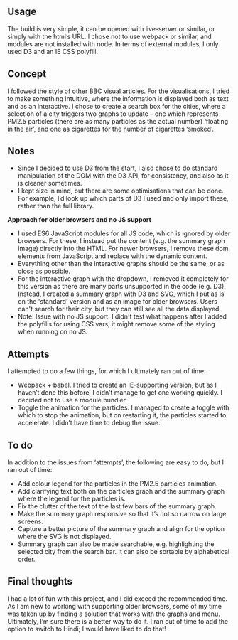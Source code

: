 ## Usage 
The build is very simple, it can be opened with live-server or similar, or simply with the html’s URL. I chose not to use webpack or similar, and modules are not installed with node. In terms of external modules, I only used D3 and an IE CSS polyfill. 

## Concept 
I followed the style of other BBC visual articles. For the visualisations, I tried to make something intuitive, where the information is displayed both as text and as an interactive. I chose to create a search box for the cities, where a selection of a city triggers two graphs to update – one which represents PM2.5 particles (there are as many particles as the actual number) ‘floating in the air’, and one as cigarettes for the number of cigarettes ‘smoked’. 

## Notes 
* Since I decided to use D3 from the start, I also chose to do standard manipulation of the DOM with the D3 API, for consistency, and also as it is cleaner sometimes. 
* I kept size in mind, but there are some optimisations that can be done. For example, I’d look up which parts of D3 I used and only import these, rather than the full library. 

**Approach for older browsers and no JS support**
  * I used ES6 JavaScript modules for all JS code, which is ignored by older browsers. For these, I instead put the content (e.g. the summary graph image) directly into the HTML. For newer browsers, I remove these dom elements from JavaScript and replace with the dynamic content. 
  * Everything other than the interactive graphs should be the same, or as close as possible. 
  * For the interactive graph with the dropdown, I removed it completely for this version as there are many parts unsupported in the code (e.g. D3). Instead, I created a summary graph with D3 and SVG, which I put as is on the 'standard' version and as an image for older browsers. Users can't search for their city, but they can still see all the data displayed. 
  * Note: Issue with no JS support: I didn't test what happens after I added the polyfills for using CSS vars, it might remove some of the styling when running on no JS.


## Attempts 
I attempted to do a few things, for which I ultimately ran out of time: 
* Webpack + babel. I tried to create an IE-supporting version, but as I haven’t done this before, I didn’t manage to get one working quickly. I decided not to use a module bundler. 
*	Toggle the animation for the particles. I managed to create a toggle with which to stop the animation, but on restarting it, the particles started to accelerate. I didn’t have time to debug the issue. 

## To do
In addition to the issues from ‘attempts’, the following are easy to do, but I ran out of time: 
* Add colour legend for the particles in the PM2.5 particles animation. 
*	Add clarifying text both on the particles graph and the summary graph where the legend for the particles is. 
*	Fix the clutter of the text of the last few bars of the summary graph. 
*	Make the summary graph responsive so that it’s not so narrow on large screens. 
*	Capture a better picture of the summary graph and align for the option where the SVG is not displayed. 
*	Summary graph can also be made searchable, e.g. highlighting the selected city from the search bar. It can also be sortable by alphabetical order. 

## Final thoughts 
I had a lot of fun with this project, and I did exceed the recommended time. As I am new to working with supporting older browsers, some of my time was taken up by finding a solution that works with the graphs and menu. Ultimately, I’m sure there is a better way to do it. I ran out of time to add the option to switch to Hindi; I would have liked to do that! 


